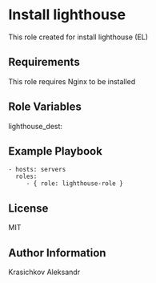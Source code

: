 Install lighthouse
=========

This role created for install lighthouse (EL)

Requirements
------------

This role requires Nginx to be installed

Role Variables
--------------

lighthouse_dest: <path to install>

Example Playbook
----------------

    - hosts: servers
      roles:
         - { role: lighthouse-role }

License
-------

MIT

Author Information
------------------

Krasichkov Aleksandr
